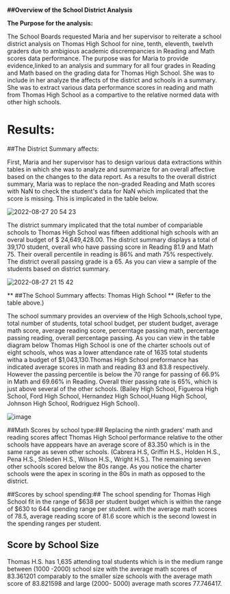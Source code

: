 ****##Overview of the School District Analysis****

****The Purpose for the analysis:****

  The School Boards requested Maria and her supervisor to reiterate a school district analysis on Thomas High School for nine, tenth, eleventh, twelvth graders due to ambigious academic discrempancies in Reading and Math scores data performance. The purpose was for Maria to provide evidence,linked to an analysis and summary for all four grades in Reading and Math based on the grading data for Thomas High School. She was to include in her analyze the affects of the district and schools in a summary. She was to extract various data performance scores in reading and math from Thomas High School as a compartive to the relative normed data with other high schools. 
  
  # Results:
  ##The District Summary affects:
 
 First, Maria and her supervisor has to design various data extractions within tables in which she was to analyze and summarize for an overall affective based on the changes to the data report.
 As a results to the overall district summary, Maria was to replace the non-graded Reading and Math scores with NaN to check the student's data for NaN which implicated that the score is missing. This is implicated in the table below. 

  ![2022-08-27 20 54 23](https://user-images.githubusercontent.com/107796290/187053228-e02397a8-dfc0-4c10-81b9-785b3d01c104.png)

The district summary implicated that the total number of compariable schools to Thomas High School was fifteen additional high schools with an overal budget of $ 24,649,428.00. The district summary displays a total of 39,170 student, overall who have passing score in Reading 81.9 and Math 75. Their overall percentile in reading is 86% and math 75% respectively. The district overall passing grade is a 65. 
 As you can view a sample of the students based on district summary. 

![2022-08-27 21 15 42](https://user-images.githubusercontent.com/107796290/187053541-7fa6eb43-cdb5-4899-bf38-ac988f3d318f.png)

 ** ##The School Summary affects: Thomas High School **
 (Refer to the table above.)

 The school summary provides an overview of the High Schools,school type, total number of students, total school budget, per student budget, average math score, average reading score, percerntage passing math, percentage passing reading, overall percentage passing. As you can view in the table diagram below 
Thomas High School is one of the charter schools out of eight schools, whos was a lower attendance rate of 1635 total students witha a budget of $1,043,130.Thomas High School preformance has indicated average scores in math and reading 83 and 83.8 respectively. However the passing percentile is below the 70 range for passing of 66.9% in Math and 69.66% in Reading. Overall thier passing rate is 65%, which is just above several of the other schools. (Bailey High School, Figueroa High School, Ford High School, Hernandez High School,Huang High School, Johnson High School, Rodriguez High School).


![image](https://user-images.githubusercontent.com/107796290/187053637-3e835b43-1cc5-49e7-b46d-570f798da613.png)

##Math Scores by school type:##
Replacing the ninth graders' math and reading scores affect Thomas High School performance relative to the other schools have apppears have an average score of 83.350 which is in the same range as seven other schools. (Cabrera H.S, Griffin H.S., Holden H.S., Pena H.S., Shleden H.S., Wilson H.S., Wright H.S.). The remaining seven other schools scored below the 80s range. As you notice the charter schools were the apex in scoring in the 80s in math as opposed to the district.  

##Scores by school spending:##
The school spending for Thomas High School fit in the range of $638 per student budget which is within the range of $630 to 644 spending range per student. with the average math scores of 78.5, average reading score of 81.6 score which is the second lowest in the spending ranges per student.

## Score by School Size 
Thomas H.S. has 1,635 attending toal students which is in the medium range between (1000 -2000) school size with the average math scores of 83.361201 comparably to the smaller size schools with the average math score of 83.821598 and large (2000- 5000) average math scores 77.746417. 
